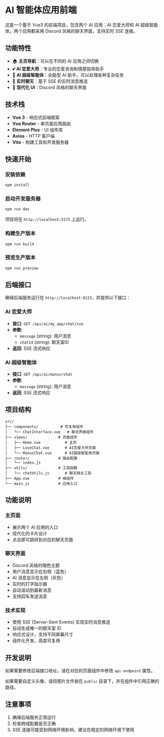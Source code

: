 # AI 智能体应用前端

这是一个基于 Vue3 的前端项目，包含两个 AI 应用：AI 恋爱大师和 AI 超级智能体。两个应用都采用 Discord 风格的聊天界面，支持实时 SSE 连接。

## 功能特性

- 🏠 **主页导航**：可以在不同的 AI 应用之间切换
- 💕 **AI 恋爱大师**：专业的恋爱咨询和情感指导助手
- 🤖 **AI 超级智能体**：全能型 AI 助手，可以处理各种复杂任务
- 💬 **实时聊天**：基于 SSE 的实时消息推送
- 🎨 **现代化 UI**：Discord 风格的聊天界面

## 技术栈

- **Vue 3** - 响应式前端框架
- **Vue Router** - 单页面应用路由
- **Element Plus** - UI 组件库
- **Axios** - HTTP 客户端
- **Vite** - 构建工具和开发服务器

## 快速开始

### 安装依赖

```bash
npm install
```

### 启动开发服务器

```bash
npm run dev
```

项目将在 `http://localhost:5173` 上运行。

### 构建生产版本

```bash
npm run build
```

### 预览生产版本

```bash
npm run preview
```

## 后端接口

确保后端服务运行在 `http://localhost:8123`，并提供以下接口：

### AI 恋爱大师
- **接口**: `GET /api/ai/my_app/chat/sse`
- **参数**: 
  - `message` (string): 用户消息
  - `chatId` (string): 聊天室ID
- **返回**: SSE 流式响应

### AI 超级智能体
- **接口**: `GET /api/ai/manus/chat`
- **参数**: 
  - `message` (string): 用户消息
- **返回**: SSE 流式响应

## 项目结构

```
src/
├── components/          # 可复用组件
│   └── ChatInterface.vue   # 聊天界面组件
├── views/              # 页面组件
│   ├── Home.vue           # 主页
│   ├── LoveChat.vue       # AI恋爱大师页面
│   └── ManusChat.vue      # AI超级智能体页面
├── router/             # 路由配置
│   └── index.js
├── utils/              # 工具函数
│   └── chatUtils.js       # 聊天相关工具
├── App.vue             # 根组件
└── main.js             # 应用入口
```

## 功能说明

### 主页面
- 展示两个 AI 应用的入口
- 现代化的卡片设计
- 点击即可跳转到对应的聊天页面

### 聊天界面
- Discord 风格的暗色主题
- 用户消息显示在右侧（蓝色）
- AI 消息显示在左侧（灰色）
- 实时的打字指示器
- 自动滚动到最新消息
- 支持回车发送消息

### 技术实现
- 使用 SSE (Server-Sent Events) 实现实时消息推送
- 自动生成唯一的聊天室 ID
- 响应式设计，支持不同屏幕尺寸
- 组件化开发，高度可复用

## 开发说明

如果需要修改后端接口地址，请在对应的页面组件中修改 `api-endpoint` 属性。

如果需要自定义头像，请将图片文件放在 `public` 目录下，并在组件中引用正确的路径。

## 注意事项

1. 确保后端服务正常运行
2. 检查跨域配置是否正确
3. SSE 连接可能受到网络环境影响，建议在稳定的网络环境下使用 
